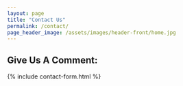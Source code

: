 ```yaml
---
layout: page
title: "Contact Us"
permalink: /contact/
page_header_image: /assets/images/header-front/home.jpg
---
```


## Give Us A Comment:
{% include contact-form.html %}